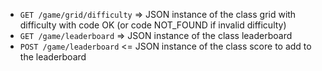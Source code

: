 - `GET /game/grid/difficulty` => JSON instance of the class grid with difficulty with code OK (or code NOT_FOUND if invalid difficulty)
 - `GET /game/leaderboard` => JSON instance of the class leaderboard
 - `POST /game/leaderboard` <= JSON instance of the class score to add to the leaderboard